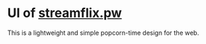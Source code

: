 # UI of [streamflix.pw](http://streamflix.pw)

This is a lightweight and simple popcorn-time design for the web.
